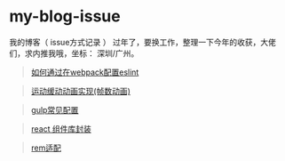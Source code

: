 # my-blog-issue
我的博客（ issue方式记录 ）
过年了，要换工作，整理一下今年的收获，大佬们，求内推我哦，坐标： 深圳/广州。

> [如何通过在webpack配置eslint](https://github.com/ljcGitHub/my-blog-issue/issues/1)

> [运动缓动动画实现(帧数动画)](https://github.com/ljcGitHub/my-blog-issue/issues/2)

> [gulp常见配置](https://github.com/ljcGitHub/my-blog-issue/tree/master/example/gulpConfigure)

> [react 组件库封装](https://github.com/ljcGitHub/my-blog-issue/issues/3)

> [rem适配](https://github.com/ljcGitHub/my-blog-issue/issues/4)






